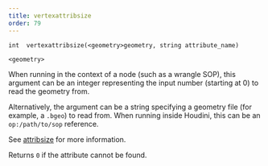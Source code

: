 ```yaml
---
title: vertexattribsize
order: 79
---
```

`int  vertexattribsize(<geometry>geometry, string attribute_name)`

`<geometry>`

When running in the context of a node (such as a wrangle SOP), this argument can be an integer representing the input number (starting at 0) to read the geometry from.

Alternatively, the argument can be a string specifying a geometry file (for example, a `.bgeo`) to read from. When running inside Houdini, this can be an `op:/path/to/sop` reference.

See [attribsize](./attribsize "Returns the size of a geometry attribute.") for more information.

Returns `0` if the attribute cannot be found.
